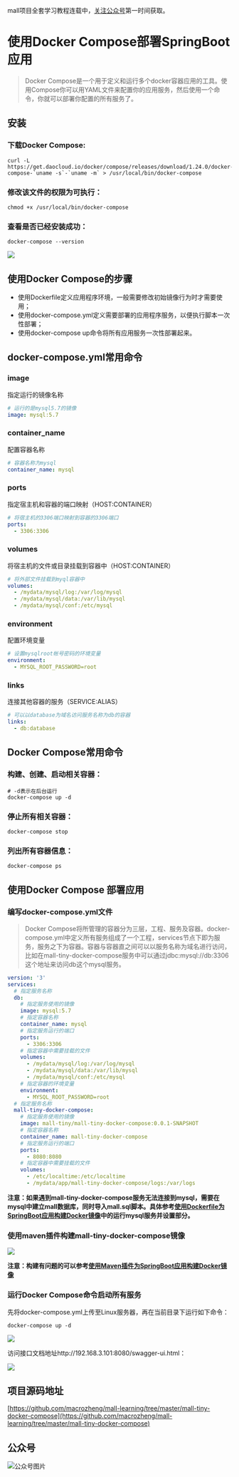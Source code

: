 mall项目全套学习教程连载中，[关注公众号](#公众号)第一时间获取。

# 使用Docker Compose部署SpringBoot应用

> Docker Compose是一个用于定义和运行多个docker容器应用的工具。使用Compose你可以用YAML文件来配置你的应用服务，然后使用一个命令，你就可以部署你配置的所有服务了。

## 安装

### 下载Docker Compose:
```shell
curl -L https://get.daocloud.io/docker/compose/releases/download/1.24.0/docker-compose-`uname -s`-`uname -m` > /usr/local/bin/docker-compose
```
### 修改该文件的权限为可执行：
```shell
chmod +x /usr/local/bin/docker-compose
```
### 查看是否已经安装成功：
```shell
docker-compose --version
```
![](../images/refer_screen_96.png)

## 使用Docker Compose的步骤

- 使用Dockerfile定义应用程序环境，一般需要修改初始镜像行为时才需要使用；
- 使用docker-compose.yml定义需要部署的应用程序服务，以便执行脚本一次性部署；
- 使用docker-compose up命令将所有应用服务一次性部署起来。

## docker-compose.yml常用命令

### image
指定运行的镜像名称
```yml
# 运行的是mysql5.7的镜像
image: mysql:5.7
```

### container_name
配置容器名称
```yml
# 容器名称为mysql
container_name: mysql
```

### ports
指定宿主机和容器的端口映射（HOST:CONTAINER）
```yml
# 将宿主机的3306端口映射到容器的3306端口
ports:
  - 3306:3306
```

### volumes
将宿主机的文件或目录挂载到容器中（HOST:CONTAINER）
```yml
# 将外部文件挂载到myql容器中
volumes:
  - /mydata/mysql/log:/var/log/mysql
  - /mydata/mysql/data:/var/lib/mysql
  - /mydata/mysql/conf:/etc/mysql
```

### environment
配置环境变量
```yml
# 设置mysqlroot帐号密码的环境变量
environment:
  - MYSQL_ROOT_PASSWORD=root
```

### links
连接其他容器的服务（SERVICE:ALIAS）
```yml
# 可以以database为域名访问服务名称为db的容器
links:
  - db:database
```

## Docker Compose常用命令

### 构建、创建、启动相关容器：
```shell
# -d表示在后台运行
docker-compose up -d
```
### 停止所有相关容器：
```shell
docker-compose stop
```
### 列出所有容器信息：
```shell
docker-compose ps
```

## 使用Docker Compose 部署应用

### 编写docker-compose.yml文件

> Docker Compose将所管理的容器分为三层，工程、服务及容器。docker-compose.yml中定义所有服务组成了一个工程，services节点下即为服务，服务之下为容器。容器与容器直之间可以以服务名称为域名进行访问，比如在mall-tiny-docker-compose服务中可以通过jdbc:mysql://db:3306这个地址来访问db这个mysql服务。

```yml
version: '3'
services:
  # 指定服务名称
  db:
    # 指定服务使用的镜像
    image: mysql:5.7
    # 指定容器名称
    container_name: mysql
    # 指定服务运行的端口
    ports:
      - 3306:3306
    # 指定容器中需要挂载的文件
    volumes:
      - /mydata/mysql/log:/var/log/mysql
      - /mydata/mysql/data:/var/lib/mysql
      - /mydata/mysql/conf:/etc/mysql
    # 指定容器的环境变量
    environment:
      - MYSQL_ROOT_PASSWORD=root
  # 指定服务名称
  mall-tiny-docker-compose:
    # 指定服务使用的镜像
    image: mall-tiny/mall-tiny-docker-compose:0.0.1-SNAPSHOT
    # 指定容器名称
    container_name: mall-tiny-docker-compose
    # 指定服务运行的端口
    ports:
      - 8080:8080
    # 指定容器中需要挂载的文件
    volumes:
      - /etc/localtime:/etc/localtime
      - /mydata/app/mall-tiny-docker-compose/logs:/var/logs
```
**注意：如果遇到mall-tiny-docker-compose服务无法连接到mysql，需要在mysql中建立mall数据库，同时导入mall.sql脚本。具体参考[使用Dockerfile为SpringBoot应用构建Docker镜像](https://mp.weixin.qq.com/s/U_OcNMpLAJJum_s9jbZLGg)中的运行mysql服务并设置部分。**

### 使用maven插件构建mall-tiny-docker-compose镜像
![](../images/refer_screen_97.png)

**注意：构建有问题的可以参考[使用Maven插件为SpringBoot应用构建Docker镜像](https://mp.weixin.qq.com/s/q2KDzHbPkf3Q0EY8qYjYgw)**

### 运行Docker Compose命令启动所有服务
先将docker-compose.yml上传至Linux服务器，再在当前目录下运行如下命令：
```shell
docker-compose up -d
```
![](../images/refer_screen_98.png)

访问接口文档地址http://192.168.3.101:8080/swagger-ui.html：

![](../images/refer_screen_94.png)

## 项目源码地址

[https://github.com/macrozheng/mall-learning/tree/master/mall-tiny-docker-compose](https://github.com/macrozheng/mall-learning/tree/master/mall-tiny-docker-compose)

## 公众号

![公众号图片](http://macro-oss.oss-cn-shenzhen.aliyuncs.com/mall/banner/qrcode_for_macrozheng_258.jpg)
